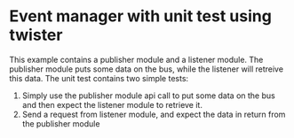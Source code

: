 # Event manager with unit test using twister
This example contains a publisher module and a listener module. The publisher module puts some data on the bus, while the listener will retreive this data. The unit test contains two simple tests: 
1. Simply use the publisher module api call to put some data on the bus and then expect the listener module to retrieve it.
2. Send a request from listener module, and expect the data in return from the publisher module